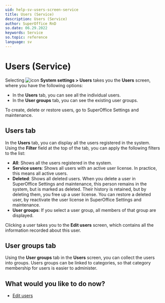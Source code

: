 ```yaml
---
uid: help-sv-users-screen-service
title: Users (Service)
description: Users (Service)
author: SuperOffice RnD
so.date: 06.29.2022
keywords: Service
so.topic: reference
language: sv
---
```


# Users (Service)

Selecting ![icon][img1] **System settings > Users** takes you the **Users** screen, where you have the following options:

* In the **Users** tab, you can see all the individual users.
* In the **User groups** tab, you can see the existing user groups.

To create, delete or restore users, go to SuperOffice Settings and maintenance.

## Users tab

In the **Users** tab, you can display all the users registered in the system. Using the **Filter** field at the top of the tab, you can apply the following filters to the list:

* **All**: Shows all the users registered in the system.
* **Service users**: Shows all users with an active user license. In practice, this means all active users.
* **Deleted**: Shows all deleted users. When you delete a user in SuperOffice Settings and maintenance, this person remains in the system, but is marked as deleted. Their history is retained, but by deleting them, you free up a user license. You can restore a deleted user, by reactivate the user license in SuperOffice Settings and maintenance.
* **User groups**: If you select a user group, all members of that group are displayed.

Clicking a user takes you to the **Edit users** screen, which contains all the information recorded about this user.

## User groups tab

Using the **User groups** tab in the **Users** screen, you can collect the users into groups. Users groups can be linked to categories, so that category membership for users is easier to administer.

## What would you like to do now?

* [Edit users][1]

<!-- Referenced links -->
[1]: ../update-user.md#service

<!-- Referenced images -->
[img1]: ../../../../../media/icons/settings-small.png

